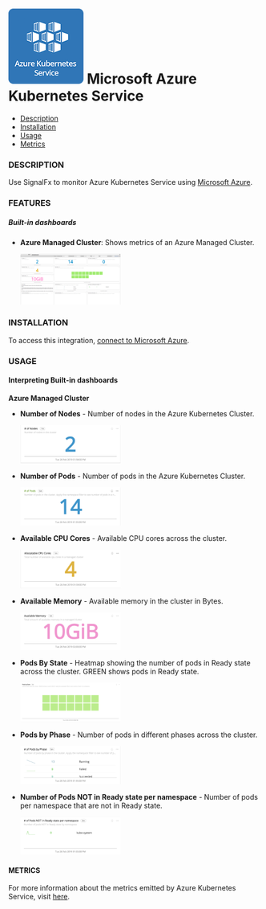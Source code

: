 # ![](./img/integration_azurekubernetesservice.png) Microsoft Azure Kubernetes Service

- [Description](#description)
- [Installation](#installation)
- [Usage](#usage)
- [Metrics](#metrics)

### DESCRIPTION

Use SignalFx to monitor Azure Kubernetes Service using [Microsoft Azure](https://github.com/signalfx/integrations/tree/master/azure)[](sfx_link:azure).

### FEATURES

##### Built-in dashboards

- **Azure Managed Cluster**: Shows metrics of an Azure Managed Cluster.

  [<img src='./img/aks_cluster.png' width=200px>](./img/aks_cluster.png)

### INSTALLATION

To access this integration, [connect to Microsoft Azure](https://docs.signalfx.com/en/latest/integrations/azure-info.html#connect-to-microsoft-azure)[](sfx_link:azure).

### USAGE

#### Interpreting Built-in dashboards

**Azure Managed Cluster**

- **Number of Nodes** - Number of nodes in the Azure Kubernetes Cluster.

  [<img src='./img/nodes.png' width=200px>](./img/nodes.png)

- **Number of Pods** - Number of pods in the Azure Kubernetes Cluster.

  [<img src='./img/pods.png' width=200px>](./img/pods.png)

- **Available CPU Cores** - Available CPU cores across the cluster.

  [<img src='./img/available_cpu_cores.png' width=200px>](./img/available_cpu_cores.png)

- **Available Memory** - Available memory in the cluster in Bytes.

  [<img src='./img/available_memory.png' width=200px>](./img/available_memory.png)

- **Pods By State** - Heatmap showing the number of pods in Ready state across the cluster. GREEN shows pods in Ready state.

  [<img src='./img/pods_by_state.png' width=200px>](./img/pods_by_state.png)

- **Pods by Phase** - Number of pods in different phases across the cluster.

  [<img src='./img/pods_by_phase.png' width=200px>](./img/pods_by_phase.png)

- **Number of Pods NOT in Ready state per namespace** - Number of pods per namespace that are not in Ready state.

  [<img src='./img/pods_not_ready_by_namespace.png' width=200px>](./img/pods_not_ready_by_namespace.png)

#### METRICS

For more information about the metrics emitted by Azure Kubernetes Service, visit <a target="_blank" href="https://docs.microsoft.com/en-us/azure/azure-monitor/platform/metrics-supported#microsoftcontainerservicemanagedclusters">here</a>.
